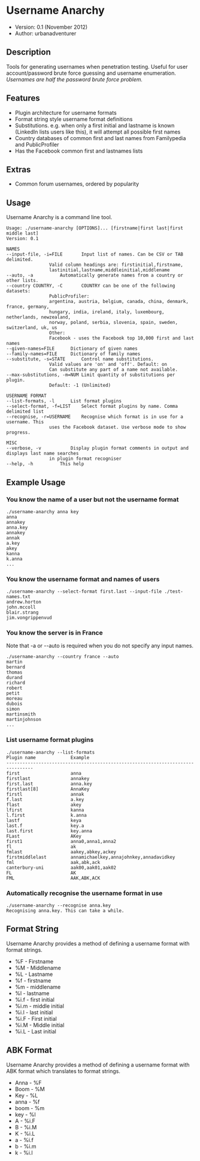 Username Anarchy
======================================

* Version: 0.1 (November 2012)
* Author: urbanadventurer

Description
------------
Tools for generating usernames when penetration testing.
Useful for user account/password brute force guessing and username enumeration. 
*Usernames are half the password brute force problem.*


Features
--------

* Plugin architecture for username formats
* Format string style username format definitions
* Substitutions. e.g. when only a first initial and lastname is known (LinkedIn lists users like this), it will attempt all possible first names
* Country databases of common first and last names from Familypedia and PublicProfiler
* Has the Facebook common first and lastnames lists


Extras
------

* Common forum usernames, ordered by popularity

Usage
-----
Username Anarchy is a command line tool.

	Usage: ./username-anarchy [OPTIONS]... [firstname|first last|first middle last]
	Version: 0.1

	NAMES
	--input-file, -i=FILE		Input list of names. Can be CSV or TAB delimited.
					Valid column headings are: firstinitial,firstname,
					lastinitial,lastname,middleinitial,middlename
	--auto, -a			Automatically generate names from a country or other lists.
	--country COUNTRY, -C		COUNTRY can be one of the following datasets:
					PublicProfiler:
					argentina, austria, belgium, canada, china, denmark, france, germany,
					hungary, india, ireland, italy, luxembourg, netherlands, newzealand,
					norway, poland, serbia, slovenia, spain, sweden, switzerland, uk, us
					Other:
					Facebook - uses the Facebook top 10,000 first and last names
	--given-names=FILE		Dictionary of given names
	--family-names=FILE		Dictionary of family names
	--substitute, -s=STATE		Control name substitutions.
					Valid values are 'on' and 'off'. Default: on
					Can substitute any part of a name not available.
	--max-substitutions, -m=NUM	Limit quantity of substitutions per plugin.
					Default: -1 (Unlimited)

	USERNAME FORMAT
	--list-formats, -l		List format plugins
	--select-format, -f=LIST	Select format plugins by name. Comma delimited list
	--recognise, -r=USERNAME	Recognise which format is in use for a username. This
					uses the Facebook dataset. Use verbose mode to show progress.

	MISC
	--verbose, -v			Display plugin format comments in output and displays last name searches
					in plugin format recogniser
	--help, -h			This help


Example Usage
-------------
### You know the name of a user but not the username format

	./username-anarchy anna key
	anna
	annakey
	anna.key
	annakey
	annak
	a.key
	akey
	kanna
	k.anna
	...


### You know the username format and names of users

	./username-anarchy --select-format first.last --input-file ./test-names.txt 
	andrew.horton
	john.mccoll
	blair.strang
	jim.vongrippenvud


### You know the server is in France
Note that -a or --auto is required when you do not specify any input names.

	./username-anarchy --country france --auto
	martin
	bernard
	thomas
	durand
	richard
	robert
	petit
	moreau
	dubois
	simon
	martinsmith
	martinjohnson
	...

### List username format plugins

	./username-anarchy --list-formats
	Plugin name         	Example
	--------------------------------------------------------------------------------
	first               	anna
	firstlast           	annakey
	first.last          	anna.key
	firstlast[8]        	AnnaKey
	firstl              	annak
	f.last              	a.key
	flast               	akey
	lfirst              	kanna
	l.first             	k.anna
	lastf               	keya
	last.f              	key.a
	last.first          	key.anna
	FLast               	AKey
	first1              	anna0,anna1,anna2
	fl                  	ak
	fmlast              	aakey,abkey,ackey
	firstmiddlelast     	annamichaelkey,annajohnkey,annadavidkey
	fml                 	aak,abk,ack
	canterbury-uni      	aak00,aak01,aak02
	FL                  	AK
	FML                 	AAK,ABK,ACK


### Automatically recognise the username format in use
	./username-anarchy --recognise anna.key
	Recognising anna.key. This can take a while.

	
Format String
--------------

Username Anarchy provides a method of defining a username format with format strings.

* %F - Firstname
* %M - Middlename
* %L - Lastname
* %f - firstname
* %m - middlename
* %l - lastname
* %i.f - first initial
* %i.m - middle initial
* %i.l - last initial
* %i.F - First initial
* %i.M - Middle initial
* %i.L - Last initial


ABK Format
-----------
Username Anarchy provides a method of defining a username format with ABK format which translates
to format strings.

* Anna - %F
* Boom - %M 
* Key - %L
* anna - %f
* boom - %m
* key - %l
* A - %i.F
* B - %i.M
* K - %i.L
* a - %i.f
* b - %i.m
* k - %i.l


